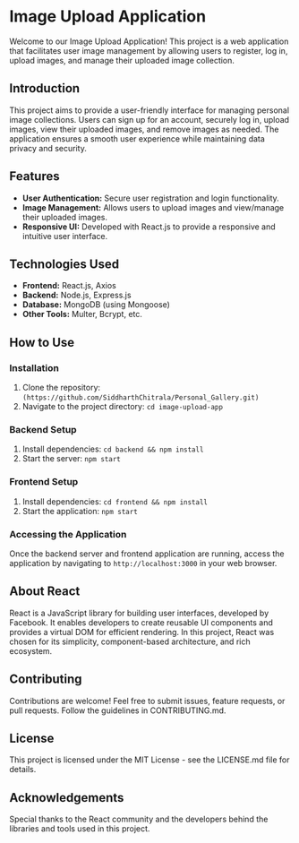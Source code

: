 # Image Upload Application

Welcome to our Image Upload Application! This project is a web application that facilitates user image management by allowing users to register, log in, upload images, and manage their uploaded image collection.

## Introduction

This project aims to provide a user-friendly interface for managing personal image collections. Users can sign up for an account, securely log in, upload images, view their uploaded images, and remove images as needed. The application ensures a smooth user experience while maintaining data privacy and security.

## Features

- **User Authentication:** Secure user registration and login functionality.
- **Image Management:** Allows users to upload images and view/manage their uploaded images.
- **Responsive UI:** Developed with React.js to provide a responsive and intuitive user interface.

## Technologies Used

- **Frontend:** React.js, Axios
- **Backend:** Node.js, Express.js
- **Database:** MongoDB (using Mongoose)
- **Other Tools:** Multer, Bcrypt, etc.

## How to Use

### Installation

1. Clone the repository: `(https://github.com/SiddharthChitrala/Personal_Gallery.git)`
2. Navigate to the project directory: `cd image-upload-app`

### Backend Setup

1. Install dependencies: `cd backend && npm install`
2. Start the server: `npm start`

### Frontend Setup

1. Install dependencies: `cd frontend && npm install`
2. Start the application: `npm start`

### Accessing the Application

Once the backend server and frontend application are running, access the application by navigating to `http://localhost:3000` in your web browser.

## About React

React is a JavaScript library for building user interfaces, developed by Facebook. It enables developers to create reusable UI components and provides a virtual DOM for efficient rendering. In this project, React was chosen for its simplicity, component-based architecture, and rich ecosystem.

## Contributing

Contributions are welcome! Feel free to submit issues, feature requests, or pull requests. Follow the guidelines in CONTRIBUTING.md.

## License

This project is licensed under the MIT License - see the LICENSE.md file for details.

## Acknowledgements

Special thanks to the React community and the developers behind the libraries and tools used in this project.

